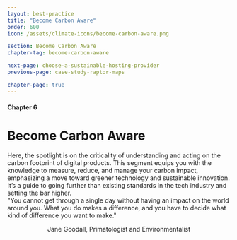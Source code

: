 ```yaml
---
layout: best-practice
title: "Become Carbon Aware"
order: 600
icon: /assets/climate-icons/become-carbon-aware.png

section: Become Carbon Aware
chapter-tag: become-carbon-aware

next-page: choose-a-sustainable-hosting-provider
previous-page: case-study-raptor-maps

chapter-page: true
---
```

#### Chapter 6
# Become Carbon Aware

<div class="intro-chapter" style="text-align:left;"> 
  Here, the spotlight is on the criticality of understanding and acting on the carbon footprint of digital products. This segment equips you with the knowledge to measure, reduce, and manage your carbon impact, emphasizing a move toward greener technology and sustainable innovation. It’s a guide to going further than existing standards in the tech industry and setting the bar higher.
</div>

<div class="bigquote">
  <span class="highlight">"You cannot get through a single day without having an impact on the world around you. What you do makes a difference, and you have to decide what kind of difference you want to make."</span>
</div>

<p style="text-align:center;">Jane Goodall, Primatologist and Environmentalist</p>